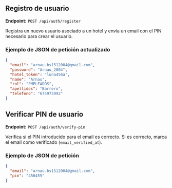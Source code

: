 ## Registro de usuario

**Endpoint:** `POST /api/auth/register`

Registra un nuevo usuario asociado a un hotel y envía un email con el PIN necesario para crear el usuario.

### Ejemplo de JSON de petición actualizado

```json
{
  "email": "arnau.bs1512004@gmail.com",
  "password": "Arnau_2004",
  "hotel_token": "luna456a",
  "name": "Arnau",
  "rol": "EMPLEADOS",
  "apellidos": "Barrero",
  "telefono": "674973992"
}
```


## Verificar PIN de usuario

**Endpoint:** `POST /api/auth/verify-pin`

Verifica si el PIN introducido para el email es correcto. Si es correcto, marca el email como verificado (`email_verified_at`).

### Ejemplo de JSON de petición

```json
{
  "email": "arnau.bs1512004@gmail.com",
  "pin": "456455"
}
```
